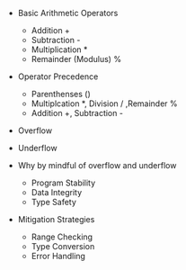 -   Basic Arithmetic Operators

    -   Addition +
    -   Subtraction -
    -   Multiplication \*
    -   Remainder (Modulus) %

-   Operator Precedence

    -   Parenthenses ()
    -   Multiplcation \*, Division / ,Remainder %
    -   Addition +, Subtraction -

-   Overflow
-   Underflow
-   Why by mindful of overflow and underflow
    -   Program Stability
    -   Data Integrity
    -   Type Safety
-   Mitigation Strategies
    -   Range Checking
    -   Type Conversion
    -   Error Handling
